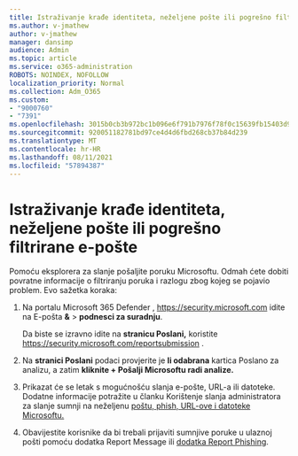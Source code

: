 ```yaml
---
title: Istraživanje krađe identiteta, neželjene pošte ili pogrešno filtrirane e-pošte
ms.author: v-jmathew
author: v-jmathew
manager: dansimp
audience: Admin
ms.topic: article
ms.service: o365-administration
ROBOTS: NOINDEX, NOFOLLOW
localization_priority: Normal
ms.collection: Adm_O365
ms.custom:
- "9000760"
- "7391"
ms.openlocfilehash: 3015b0cb3b972bc1b096e6f791b7976f78f0c15639fb15403d9b0c134a09e1cf
ms.sourcegitcommit: 920051182781bd97ce4d4d6fbd268cb37b84d239
ms.translationtype: MT
ms.contentlocale: hr-HR
ms.lasthandoff: 08/11/2021
ms.locfileid: "57894387"
---
```

# <a name="investigate-phishing-spam-or-incorrectly-filtered-email"></a>Istraživanje krađe identiteta, neželjene pošte ili pogrešno filtrirane e-pošte

Pomoću eksplorera za slanje pošaljite poruku Microsoftu. Odmah ćete dobiti povratne informacije o filtriranju poruka i razlogu zbog kojeg se pojavio problem. Evo sažetka koraka:

1. Na portalu Microsoft 365 Defender , <https://security.microsoft.com> idite na E-pošta **&** \> **podnesci za suradnju**.

   Da biste se izravno idite na **stranicu Poslani,** koristite <https://security.microsoft.com/reportsubmission> .

2. Na **stranici Poslani** podaci provjerite je **li odabrana** kartica Poslano za analizu, a zatim **kliknite + Pošalji Microsoftu radi analize.**

3. Prikazat će se letak s mogućnošću slanja e-pošte, URL-a ili datoteke. Dodatne informacije potražite u članku Korištenje slanja administratora za slanje sumnji na neželjenu [poštu, phish, URL-ove i datoteke Microsoftu.](https://docs.microsoft.com/microsoft-365/security/office-365-security/admin-submission)

4. Obavijestite korisnike da bi trebali prijaviti sumnjive poruke u ulaznoj pošti pomoću dodatka Report Message ili [dodatka Report Phishing](https://docs.microsoft.com/microsoft-365/security/office-365-security/enable-the-report-message-add-in).
